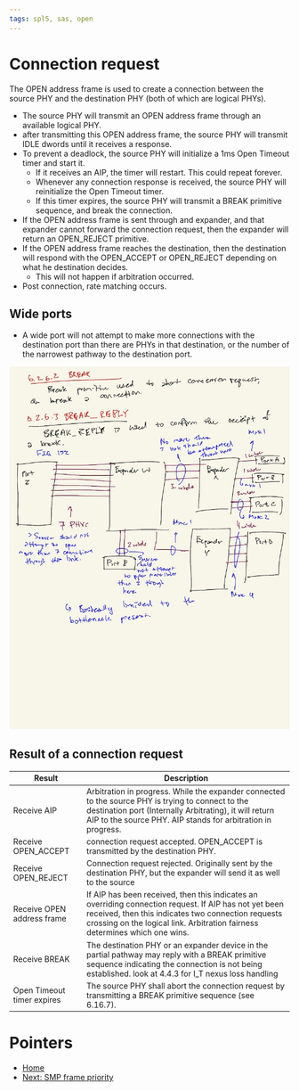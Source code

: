 ```yaml
---
tags: spl5, sas, open
---
```


# Connection request

The OPEN address frame is used to create a connection between the source PHY and the destination PHY (both of which are logical PHYs).
- The source PHY will transmit an OPEN address frame through an available logical PHY.
- after transmitting this OPEN address frame, the source PHY will transmit IDLE dwords until it receives a response.
- To prevent a deadlock, the source PHY will initialize a 1ms Open Timeout timer and start it.
	- If it receives an AIP, the timer will restart. This could repeat forever.
	- Whenever any connection response is received, the source PHY will reinitialize the Open Timeout timer.
	- If this timer expires, the source PHY will transmit a BREAK primitive sequence, and break the connection.
- If the OPEN address frame is sent through and expander, and that expander cannot forward the connection request, then the expander will return an OPEN_REJECT primitive.
- If the OPEN address frame reaches the destination, then the destination will respond with the OPEN_ACCEPT or OPEN_REJECT depending on what he destination decides.
	- This will not happen if arbitration occurred.
- Post connection, rate matching occurs.

## Wide ports
- A wide port will not attempt to make more connections with the destination port than there are PHYs in that destination, or the number of the narrowest pathway to the destination port.

![Figure 152](../../../assets/IMG_0008.jpg)

## Result of a connection request

| Result | Description |
| --- | --- |
| Receive AIP | Arbitration in progress. While the expander connected to the source PHY is trying to connect to the destination port (Internally Arbitrating), it will return AIP to the source PHY. AIP stands for arbitration in progress. |
| Receive OPEN_ACCEPT | connection request accepted. OPEN_ACCEPT is transmitted by the destination PHY. |
| Receive OPEN_REJECT | Connection request rejected. Originally sent by the destination PHY, but the expander will send it as well to the source |
| Receive OPEN address frame | If AIP has been received, then this indicates an overriding connection request. If AIP has not yet been received, then this indicates two connection requests crossing on the logical link. Arbitration fairness determines which one wins. |
| Receive BREAK | The destination PHY or an expander device in the partial pathway may reply with a BREAK primitive sequence indicating the connection is not being established. look at 4.4.3 for I_T nexus loss handling |
| Open Timeout timer expires | The source PHY shall abort the connection request by transmitting a BREAK primitive  sequence (see 6.16.7). |


# Pointers

- [Home](6.16_connections.md)
- [Next: SMP frame priority](6.16.3_smp_frame_priority.md)